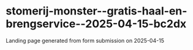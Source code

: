 # stomerij-monster--gratis-haal-en-brengservice--2025-04-15-bc2dx
Landing page generated from form submission on 2025-04-15
